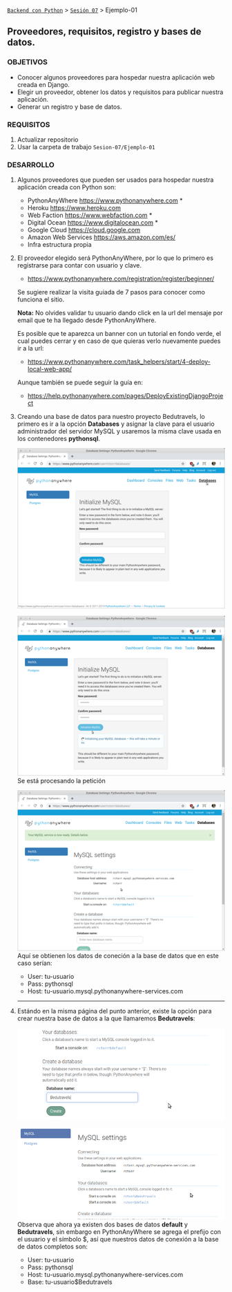 [`Backend con Python`](../../Readme.md) > [`Sesión 07`](../Readme.md) > Ejemplo-01
## Proveedores, requisitos, registro y bases de datos.

### OBJETIVOS
- Conocer algunos proveedores para hospedar nuestra aplicación web creada en Django.
- Elegir un proveedor, obtener los datos y requisitos para publicar nuestra aplicación.
- Generar un registro y base de datos.

### REQUISITOS
1. Actualizar repositorio
1. Usar la carpeta de trabajo `Sesion-07/Ejemplo-01`

### DESARROLLO
1. Algunos proveedores que pueden ser usados para hospedar nuestra aplicación creada con Python son:

   - PythonAnyWhere https://www.pythonanywhere.com *
   - Heroku https://www.heroku.com
   - Web Faction https://www.webfaction.com *
   - Digital Ocean https://www.digitalocean.com *
   - Google Cloud https://cloud.google.com
   - Amazon Web Services https://aws.amazon.com/es/
   - Infra estructura propia

1. El proveedor elegido será PythonAnyWhere, por lo que lo primero es registrarse para contar con usuario y clave.

   - https://www.pythonanywhere.com/registration/register/beginner/

   Se sugiere realizar la visita guiada de 7 pasos para conocer como funciona el sitio.

   __Nota:__ No olvides validar tu usuario dando click en la url del mensaje por email que te ha llegado desde PythonAnyWhere.

   Es posible que te aparezca un banner con un tutorial en fondo verde, el cual puedes cerrar y en caso de que quieras verlo nuevamente puedes ir a la url:

   - https://www.pythonanywhere.com/task_helpers/start/4-deploy-local-web-app/

   Aunque también se puede seguir la guía en:

   - https://help.pythonanywhere.com/pages/DeployExistingDjangoProject

1. Creando una base de datos para nuestro proyecto Bedutravels, lo primero es ir a la opción __Databases__ y asignar la clave para el usuario administrador del servidor MySQL y usaremos la misma clave usada en los contenedores __pythonsql__.

   ![Asignando clave al usuario root de MySQL](assets/bd-01.png)

   ![Procesando la petición](assets/bd-02.png)
   Se está procesando la petición

   ![Datos de conexión a la BD](assets/bd-03.png)
   Aquí se obtienen los datos de coneción a la base de datos que en este caso serían:

   - User: tu-usuario
   - Pass: pythonsql
   - Host: tu-usuario.mysql.pythonanywhere-services.com
   ***

1. Estándo en la misma página del punto anterior, existe la opción para crear nuestra base de datos a la que llamaremos __Bedutravels__:

   ![Creando la base de datos Bedutravels](assets/bd-04.png)

   ![Base de datos Bedutravels creada](assets/bd-05.png)
   Observa que ahora ya existen dos bases de datos __default__ y __Bedutravels__, sin embargo en PythonAnyWhere se agrega el prefijo con el usuario y el símbolo $, así que nuestros datos de conexión a la base de datos completos son:

   - User: tu-usuario
   - Pass: pythonsql
   - Host: tu-usuario.mysql.pythonanywhere-services.com
   - Base: tu-usuario$Bedutravels
